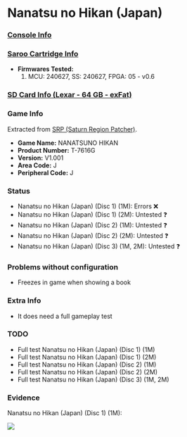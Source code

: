 # Nanatsu no Hikan (Japan)

### [Console Info](../../../../Info/Consoles/VA13/README.md)

### [Saroo Cartridge Info](../../../../Info/Cartridges/RetroGameParadiseStore/1.32F/README.md)

- <b>Firmwares Tested:</b>
  1. MCU: 240627, SS: 240627, FPGA: 05 - v0.6

### [SD Card Info (Lexar - 64 GB - exFat)](../../../../Info/SdCards/Lexar/64GB/exfat/README.md)

### Game Info

Extracted from [SRP (Saturn Region Patcher)](https://segaxtreme.net/resources/saturn-region-patcher.81/download).

- <b>Game Name:</b> NANATSUNO HIKAN
- <b>Product Number:</b> T-7616G
- <b>Version:</b> V1.001
- <b>Area Code:</b> J
- <b>Peripheral Code:</b> J

### Status

- Nanatsu no Hikan (Japan) (Disc 1) (1M): Errors :x:
- Nanatsu no Hikan (Japan) (Disc 1) (2M): Untested :question:
- Nanatsu no Hikan (Japan) (Disc 2) (1M): Untested :question:
- Nanatsu no Hikan (Japan) (Disc 2) (2M): Untested :question:
- Nanatsu no Hikan (Japan) (Disc 3) (1M, 2M): Untested :question:

### Problems without configuration

- Freezes in game when showing a book

### Extra Info

- It does need a full gameplay test

### TODO

- Full test Nanatsu no Hikan (Japan) (Disc 1) (1M)
- Full test Nanatsu no Hikan (Japan) (Disc 1) (2M)
- Full test Nanatsu no Hikan (Japan) (Disc 2) (1M)
- Full test Nanatsu no Hikan (Japan) (Disc 2) (2M)
- Full test Nanatsu no Hikan (Japan) (Disc 3) (1M, 2M)

### Evidence

Nanatsu no Hikan (Japan) (Disc 1) (1M):

[![](https://img.youtube.com/vi/lGkc5fOD5ls/0.jpg)](https://www.youtube.com/watch?v=lGkc5fOD5ls)
